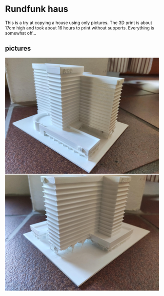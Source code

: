 # Rundfunk haus 

This is a try at copying a house using only pictures. The 3D print is about 17cm high and took about 16 hours to print without supports. Everything is somewhat off...

## pictures
![front-left](front-left.jpg)
![front-right](front-right.jpg)
